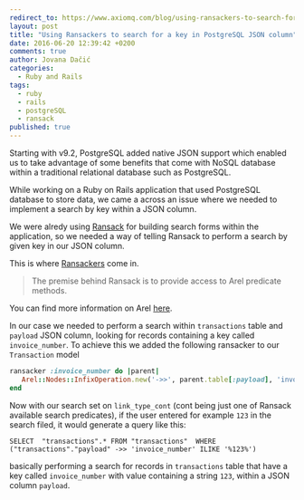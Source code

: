 ```yaml
---
redirect_to: https://www.axiomq.com/blog/using-ransackers-to-search-for-a-key-in-postgresql-json-column/
layout: post
title: "Using Ransackers to search for a key in PostgreSQL JSON column"
date: 2016-06-20 12:39:42 +0200
comments: true
author: Jovana Dačić
categories:
  - Ruby and Rails
tags:
  - ruby
  - rails
  - postgreSQL
  - ransack
published: true
---
```


Starting with v9.2, PostgreSQL added native JSON support which enabled us to take advantage of some benefits that come with NoSQL database within a traditional relational database such as PostgreSQL.

While working on a Ruby on Rails application that used PostgreSQL database to store data, we came a across an issue where we needed to implement a search by key within a JSON column.

We were alredy using [Ransack](https://github.com/activerecord-hackery/ransack) for building search forms within the application, so we needed a way of telling Ransack to perform a search by given key in our JSON column.

This is where [Ransackers](https://github.com/activerecord-hackery/ransack/wiki/using-ransackers) come in.
>The premise behind Ransack is to provide access to Arel predicate methods.

You can find more information on Arel [here](https://github.com/rails/arel).

In our case we needed to perform a search within `transactions` table and `payload` JSON column, looking for records containing a key called `invoice_number`. To achieve this we added the following ransacker to our `Transaction` model

```ruby
ransacker :invoice_number do |parent|
   Arel::Nodes::InfixOperation.new('->>', parent.table[:payload], 'invoice_number')
end
```
Now with our search set on `link_type_cont` (cont being just one of Ransack available search predicates), if the user entered for example  `123` in the search filed, it would generate a query like this:

```
SELECT  "transactions".* FROM "transactions"  WHERE ("transactions"."payload" ->> 'invoice_number' ILIKE '%123%')
```

basically performing a search for records in `transactions` table that have a key called `invoice_number` with value containing a string `123`, within a JSON column `payload`.
